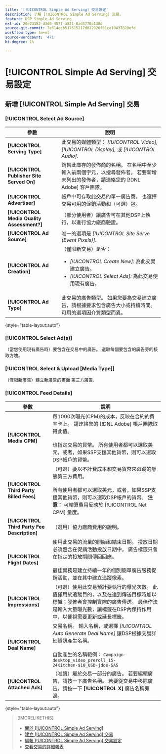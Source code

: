 ```yaml
---
title: '[!UICONTROL Simple Ad Serving] 交易設定'
description: 了解 [!UICONTROL Simple Ad Serving] 交易。
feature: DSP Simple Ad Serving
exl-id: 20e23182-d3d0-457f-a821-0ad4770a138d
source-git-commit: 7e614ecb517515217d812926f61ca10437820efd
workflow-type: tm+mt
source-wordcount: '471'
ht-degree: 1%

---
```


# [!UICONTROL Simple Ad Serving] 交易設定

## 新增 [!UICONTROL Simple Ad Serving] 交易

### [!UICONTROL Select Ad Source]

| 參數 | 說明 |
|-----------|-------------|
| **[!UICONTROL Serving Type]** | 此交易的媒體類型： *[!UICONTROL Video],* *[!UICONTROL Display],* 或 *[!UICONTROL Audio].* |
| **[!UICONTROL Publisher Site Served On]** | 銷售此庫存的發佈商的名稱。 在名稱中至少輸入前兩個字元，以搜尋發佈者。 若要新增未列出的發佈者，請連絡您的 [!DNL Adobe] 客戶團隊。 |
| **[!UICONTROL Advertiser]** | 帳戶中可存取此交易的單一廣告商。 也選擇交易可用的促銷活動和（可選）包。 |
| **[!UICONTROL Media Quality Assessment?]** | （部分使用者）讓廣告可在其他DSP上執行，以進行協力廠商驗證。 <!-- Who can select this? It's disabled for me. Need to see if there are additional fields when this is enabled. --> |
| **[!UICONTROL Ad Source]** | 唯一的選項是 *[!UICONTROL Site Serve (Event Pixels)]*. |
| **[!UICONTROL Ad Creation]** | （僅限新交易）是否：<ul><li>*[!UICONTROL Create New]:* 為此交易建立廣告。</li><li>*[!UICONTROL Select Ads]:* 為此交易使用現有廣告。</li></ul> |
| **[!UICONTROL Ad Type]** | 此交易的廣告類型。 如果您要為交易建立廣告，請根據要求包含廣告大小或持續時間。 可用的選項因介質類型而異。 |

{style=&quot;table-layout:auto&quot;}

### [!UICONTROL Select Ad(s)]

（當您使用現有廣告時）要包含在交易中的廣告。 選取每個要包含的廣告旁的核取方塊。

### [!UICONTROL Select & Upload [Media Type]]

（僅限新廣告）建立新廣告的畫面 [第三方廣告](/help/dsp/campaign-management/ads/ad-create-multiple.md).

### [!UICONTROL Feed Details]

| 參數 | 說明 |
|-----------|-------------|
| **[!UICONTROL Media CPM]** | 每1000次曝光(CPM)的成本，反映在合約的費率卡上。 請連絡您的 [!DNL Adobe] 帳戶團隊取得此值。 <br><br>也指定交易的貨幣。 所有使用者都可以選取美元，或者，如果SSP支援其他貨幣，則可以選取DSP帳戶的貨幣。 |
| **[!UICONTROL Third Party Billed Fees]** | （可選）要以不計費成本和交易貨幣來跟蹤的靜態第三方費用。<br><br>所有使用者都可以選取美元，或者，如果SSP支援其他貨幣，則可以選取DSP帳戶的貨幣。 **注意：** 可結算費用反映於 [!UICONTROL Net CPM] 量度。 |
| **[!UICONTROL Third Party Fee Description]** | （選用）協力廠商費用的說明。 |
| **[!UICONTROL Flight Dates]** | 使用此交易的流量的開始和結束日期。 投放日期必須包含在促銷活動投放日期中。 廣告標籤只會在指定的投放期間傳回回應。<br><br> 最佳實務是建立持續一年的個別簡單廣告服務促銷活動，並在其中建立追蹤像素。 |
| **[!UICONTROL Impressions]** | （可選）使用此交易預計要執行的曝光次數。 此值僅用於追蹤目的，以及在達到傳送目標時加以標幟；發佈者會控制實際的廣告傳送。 最佳作法是輸入大量曝光數，讓標籤在DSP內保持作用中，以便視需要更新或延長標籤。 |
| **[!UICONTROL Deal Name]** | 交易名稱。 輸入名稱，或選擇 *[!UICONTROL Auto Generate Deal Name]* 讓DSP根據交易詳細資訊產生名稱。<br><br>自動產生的名稱範例： `Campaign-desktop_video_preroll_15-24Kitchen-$10_USD-jdoe-SAS` |
| **[!UICONTROL Attached Ads]** | （唯讀）屬於交易一部分的廣告。 若要編輯廣告，請按一下廣告名稱。 若要從交易中移除廣告，請按一下 **[!UICONTROL X]** 廣告名稱旁邊。 |

{style=&quot;table-layout:auto&quot;}

<!-- 
## Existing Simple Ad Serving Deals

Changes aren't applied retroactively.
-->

<!-- completely different settings layout, so need a separate section for them -->

<!-- From Abhinav: Editable fields are Name, Start & End date, Impressions & CPM. Changes are not applied retroactively.

But I see:

| Parameter | Description |
|-----------|-------------|

| **[!UICONTROL Are you using Deal ID?] | (Read-only) Whether the deal was set up as a [!UICONTROL Deal ID] (*[!DNL Yes]*)  or a [!UICONTROL Simple Ad Serving] deal (*[!DNL No]*). |
| **[!UICONTROL Inventory Type] | (Read-only) The inventory type for the deal. |
| **[!UICONTROL Feed Name] | The name of the [!UICONTROL Simple Ad Serving] deal. |
| **[!UICONTROL Publisher Ad Server] | (Read-only)  |
| **[!UICONTROL Publisher maximum ad length] | The maximum length of the ad, per the publisher. |
| **[!UICONTROL Publisher minimum ad length] | The minimum length of the ad, per the publisher. |
| **[!UICONTROL Fill Type] | (Read-only)  |
| **[!UICONTROL Contracted CPM] | This field is required if billing through TubeMogul, but enter your CPM in this field to track your actual spend. |
| **[!UICONTROL 3rd party technology CPM] | (Optional)  |
| **[!UICONTROL Planned Flight Dates] | The beginning and end dates for the deal flight. These dates don't control ad delivery but are used to track delivery pacing. **THIS IS CONTRARY TO WHAT THE NEW DEAL SETTINGS ABOVE, FROM ABHINAV, SAY**> |
| **[!UICONTROL Target Impressions] | (Optional) The estimated number of impressions you expect to run using this deal. This value is used for tracking purposes only and to flag when delivery goals are met; the publisher controls actual ad delivery. The best practice is to enter a high number of impressions to keep the tag active within DSP so it can be renewed or extended if needed. |
 -->

>[!MORELIKETHIS]
>
>* [關於 [!UICONTROL Simple Ad Serving]](simple-deal-about.md)
>* [建立 [!UICONTROL Simple Ad Serving] 交易](simple-deal-create.md)
>* [編輯 [!UICONTROL Simple Ad Serving] 交易設定](simple-deal-edit.md)
>* [查看交易的詳細報表](/help/dsp/inventory/deal-view-report.md)


<!-- add back when reimplemented:
>* [View Event-Tracking Pixels for a [!UICONTROL Simple Ad Serving] Deal](simple-deal-show-pixels.md)
-->
